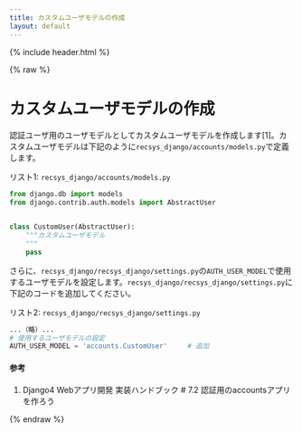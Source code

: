 ```yaml
---
title: カスタムユーザモデルの作成
layout: default
---
```


{% include header.html %}

{% raw %}

# カスタムユーザモデルの作成

認証ユーザ用のユーザモデルとしてカスタムユーザモデルを作成します[1]。カスタムユーザモデルは下記のように`recsys_django/accounts/models.py`で定義します。

リスト1: `recsys_django/accounts/models.py`
```py
from django.db import models
from django.contrib.auth.models import AbstractUser


class CustomUser(AbstractUser):
    """カスタムユーザモデル
    """
    pass
```

さらに、`recsys_django/recsys_django/settings.py`の`AUTH_USER_MODEL`で使用するユーザモデルを設定します。`recsys_django/recsys_django/settings.py`に下記のコードを追加してください。

リスト2: `recsys_django/recsys_django/settings.py`
```py
...（略）...
# 使用するユーザモデルの設定
AUTH_USER_MODEL = 'accounts.CustomUser'     # 追加
```

#### 参考
1. Django4 Webアプリ開発 実装ハンドブック # 7.2 認証用のaccountsアプリを作ろう

{% endraw %}
